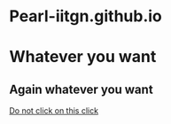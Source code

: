 # Pearl-iitgn.github.io
# Whatever you want
## Again whatever you want
[Do not click on this click](https://www.youtube.com/watch?v=dQw4w9WgXcQ)
